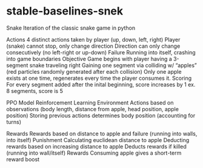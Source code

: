 # stable-baselines-snek


Snake
Iteration of the classic snake game in python

Actions
    4 distinct actions taken by player
    (up, down, left, right)
    Player (snake) cannot stop, only change direction
    Direction can only change consecutively (no left-right or up-down)
Failure
    Running into itself, crashing into game boundaries
Objective
    Game begins with player having a 3-segment snake traveling right
    Gaining one segment via colliding w/ “apples” (red particles randomly generated after each collision)
    Only one apple exists at one time, regenerates every time the player consumes it.
Scoring
    For every segment added after the inital beginning, score increases by 1
    ex. 8 segments, score is 5

PPO Model Reinforcement Learning
Environment 
    Actions based on observations 
    (body length, distance from apple, head position, apple position)
     Storing previous actions determines body position (accounting for turns)

Rewards
    Rewards based on distance to apple and failure
    (running into walls, into itself)
    Punishment
    Calculating euclidean distance to apple 
    Deducting rewards based on increasing distance to apple
    Deducts rewards if killed (running into wall/itself)
    Rewards
    Consuming apple gives a short-term reward boost




